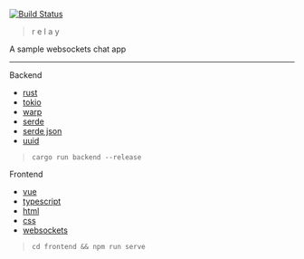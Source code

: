 [![Build Status](https://cloud.drone.io/api/badges/davisvansant/relay/status.svg)](https://cloud.drone.io/davisvansant/relay)

> r e l a y

A sample websockets chat app

---

Backend

- [rust](https://www.rust-lang.org/)
- [tokio](https://tokio.rs/)
- [warp](https://github.com/seanmonstar/warp)
- [serde](https://serde.rs/)
- [serde json](https://github.com/serde-rs/json)
- [uuid](https://docs.rs/uuid/0.8.2/uuid/index.html)

> `cargo run backend --release`

Frontend

- [vue](https://vuejs.org/)
- [typescript](https://www.typescriptlang.org/)
- [html](https://developer.mozilla.org/en-US/docs/Learn/Getting_started_with_the_web/HTML_basics)
- [css](https://developer.mozilla.org/en-US/docs/Web/CSS)
- [websockets](https://developer.mozilla.org/en-US/docs/Web/API/WebSockets_API)

> `cd frontend && npm run serve`
